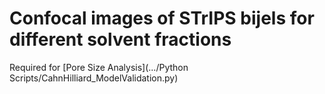# Confocal images of STrIPS bijels for different solvent fractions 

Required for [Pore Size Analysis](.../Python Scripts/CahnHilliard_ModelValidation.py) 
